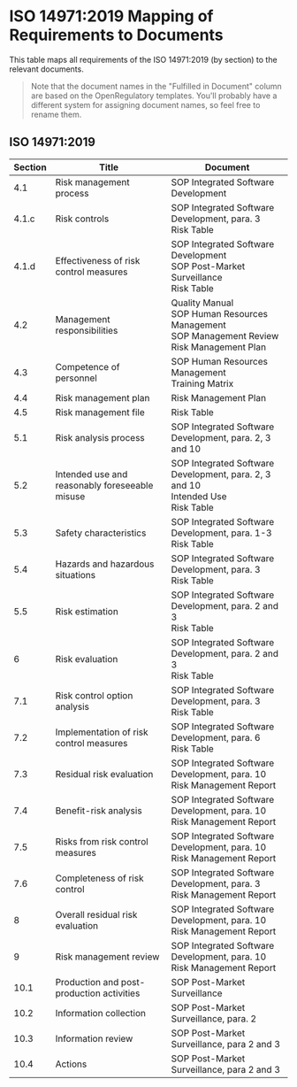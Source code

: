 # ISO 14971:2019 Mapping of Requirements to Documents

This table maps all requirements of the ISO 14971:2019 (by section) to the relevant documents.

> Note that the document names in the "Fulfilled in Document" column are based on the OpenRegulatory
> templates. You'll probably have a different system for assigning document names, so feel free to rename
> them.

## ISO 14971:2019

| Section | Title                                          | Document                                                                                          |
|---------|------------------------------------------------|---------------------------------------------------------------------------------------------------|
| 4.1     | Risk management process                        | SOP Integrated Software Development                                                               |
| 4.1.c   | Risk controls                                  | SOP Integrated Software Development, para. 3<br>Risk Table                                        |
| 4.1.d   | Effectiveness of risk control measures         | SOP Integrated Software Development<br>SOP Post-Market Surveillance<br>Risk Table                 |
| 4.2     | Management responsibilities                    | Quality Manual<br>SOP Human Resources Management<br>SOP Management Review<br>Risk Management Plan |
| 4.3     | Competence of personnel                        | SOP Human Resources Management<br>Training Matrix                                                 |
| 4.4     | Risk management plan                           | Risk Management Plan                                                                              |
| 4.5     | Risk management file                           | Risk Table                                                                                        |
| 5.1     | Risk analysis process                          | SOP Integrated Software Development, para. 2, 3 and 10                                            |
| 5.2     | Intended use and reasonably foreseeable misuse | SOP Integrated Software Development, para. 2, 3 and 10<br>Intended Use<br>Risk Table              |
| 5.3     | Safety characteristics                         | SOP Integrated Software Development, para. 1-3<br>Risk Table                                      |
| 5.4     | Hazards and hazardous situations               | SOP Integrated Software Development, para. 3<br>Risk Table                                        |
| 5.5     | Risk estimation                                | SOP Integrated Software Development, para. 2 and 3<br>Risk Table                                  |
| 6       | Risk evaluation                                | SOP Integrated Software Development, para. 2 and 3<br>Risk Table                                  |
| 7.1     | Risk control option analysis                   | SOP Integrated Software Development, para. 3<br>Risk Table                                        |
| 7.2     | Implementation of risk control measures        | SOP Integrated Software Development, para. 6<br>Risk Table                                        |
| 7.3     | Residual risk evaluation                       | SOP Integrated Software Development, para. 10<br>Risk Management Report                           |
| 7.4     | Benefit-risk analysis                          | SOP Integrated Software Development, para. 10<br>Risk Management Report                           |
| 7.5     | Risks from risk control measures               | SOP Integrated Software Development, para. 10<br>Risk Management Report                           |
| 7.6     | Completeness of risk control                   | SOP Integrated Software Development, para. 3<br>Risk Management Report                            |
| 8       | Overall residual risk evaluation               | SOP Integrated Software Development, para. 10<br>Risk Management Report                           |
| 9       | Risk management review                         | SOP Integrated Software Development, para. 10<br>Risk Management Report                           |
| 10.1    | Production and post-production activities      | SOP Post-Market Surveillance                                                                      |
| 10.2    | Information collection                         | SOP Post-Market Surveillance, para. 2                                                             |
| 10.3    | Information review                             | SOP Post-Market Surveillance, para 2 and 3                                                        |
| 10.4    | Actions                                        | SOP Post-Market Surveillance, para 2 and 3                                                        |
